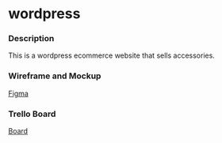 # wordpress

### Description

This is a wordpress ecommerce website that sells accessories.

### Wireframe and Mockup

[Figma](https://www.figma.com/file/C85S4c6RpMW96ujdbvF4Ow/Untitled)

### Trello Board

[Board](https://trello.com/b/Rr78gH33/ecommerce)
